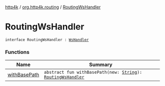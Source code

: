[http4k](../../index.md) / [org.http4k.routing](../index.md) / [RoutingWsHandler](./index.md)

# RoutingWsHandler

`interface RoutingWsHandler : `[`WsHandler`](../../org.http4k.websocket/-ws-handler.md)

### Functions

| Name | Summary |
|---|---|
| [withBasePath](with-base-path.md) | `abstract fun withBasePath(new: `[`String`](https://kotlinlang.org/api/latest/jvm/stdlib/kotlin/-string/index.html)`): `[`RoutingWsHandler`](./index.md) |
